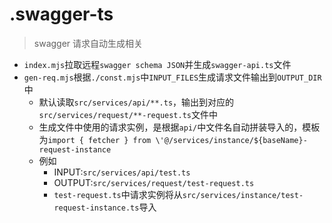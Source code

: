 # .swagger-ts

> swagger 请求自动生成相关

- `index.mjs`拉取远程`swagger schema JSON`并生成`swagger-api.ts`文件
- `gen-req.mjs`根据`./const.mjs`中`INPUT_FILES`生成请求文件输出到`OUTPUT_DIR`中
  - 默认读取`src/services/api/**.ts`，输出到对应的`src/services/request/**-request.ts`文件中
  - 生成文件中使用的请求实例，是根据`api/`中文件名自动拼装导入的，模板为`import { fetcher } from \'@/services/instance/${baseName}-request-instance`
  - 例如
    - INPUT:`src/services/api/test.ts`
    - OUTPUT:`src/services/request/test-request.ts`
    - `test-request.ts`中请求实例将从`src/services/instance/test-request-instance.ts`导入
